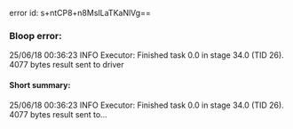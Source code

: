 error id: s+ntCP8+n8MsILaTKaNlVg==
### Bloop error:

25/06/18 00:36:23 INFO Executor: Finished task 0.0 in stage 34.0 (TID 26). 4077 bytes result sent to driver
#### Short summary: 

25/06/18 00:36:23 INFO Executor: Finished task 0.0 in stage 34.0 (TID 26). 4077 bytes result sent to...